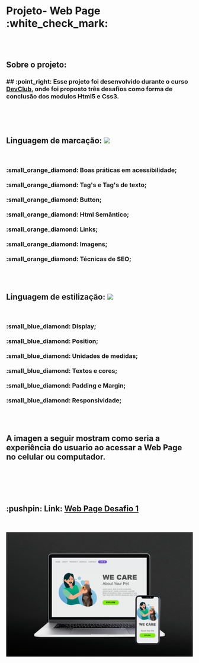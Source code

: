 # 

<h1> Projeto- Web Page  :white_check_mark: </h1>
 <br>
 <br>
 
 <h2> Sobre o projeto:</h2>
 <h3>## :point_right:  Esse projeto foi desenvolvido durante o curso <a href=https://rodolfomori.com.br/devclub">DevClub</a>, onde foi proposto três desafios como forma de conclusão dos modulos Html5 e Css3. </h3>
 <br>
 <br>
 <br>
 
<div display: inline-block; >
  <h2>Linguagem de marcação: <img src="https://img.shields.io/badge/HTML5-E34F26?style=for-the-badge&logo=html5&logoColor=white" /> </h2>
  <br>
  <h3>
 :small_orange_diamond: Boas práticas em acessibilidade;
 <br>
 <br>
 :small_orange_diamond: Tag's e Tag's de texto;
 <br>
 <br>
 :small_orange_diamond: Button;
 <br>
 <br>
:small_orange_diamond: Html Semântico;
 <br>
 <br>
 :small_orange_diamond: Links;
 <br>
 <br>
  :small_orange_diamond: Imagens;
 <br>
 <br>
 :small_orange_diamond: Técnicas de SEO;
  </h3>
</div>
 
 <br>
 <br>
 
 <div display: inline-block; >
  <h2> Linguagem de estilização: <img src="https://img.shields.io/badge/CSS3-1572B6?style=for-the-badge&logo=css3&logoColor=white" /> </h2>
  <br>
 <h3>:small_blue_diamond: Display;
 <br>
 <br>
 :small_blue_diamond: Position;
 <br>
 <br>
 :small_blue_diamond: Unidades de medidas;
 <br>
 <br>
 :small_blue_diamond: Textos e cores;
 <br>
 <br>
 :small_blue_diamond: Padding e Margin;
 <br>
 <br>
 :small_blue_diamond: Responsividade;
 </h3>
 </div>

 <br>
 <br>
 
 <h2> A imagen a seguir mostram como seria a experiência do usuario ao acessar a Web Page
 no celular ou computador. </h2>
 
<br>
<br>

<div>
<br>
<br>
 <h2> :pushpin: Link: <a href="https://williamfilvoch.github.io/WEB-Page-1/" target="_blank" > Web Page Desafio 1 </a> </h2>
<br>
<br>
 <img src="https://github.com/williamfilvoch/WEB-Page-1/blob/master/assets/girl-dog.png" />


</div>
